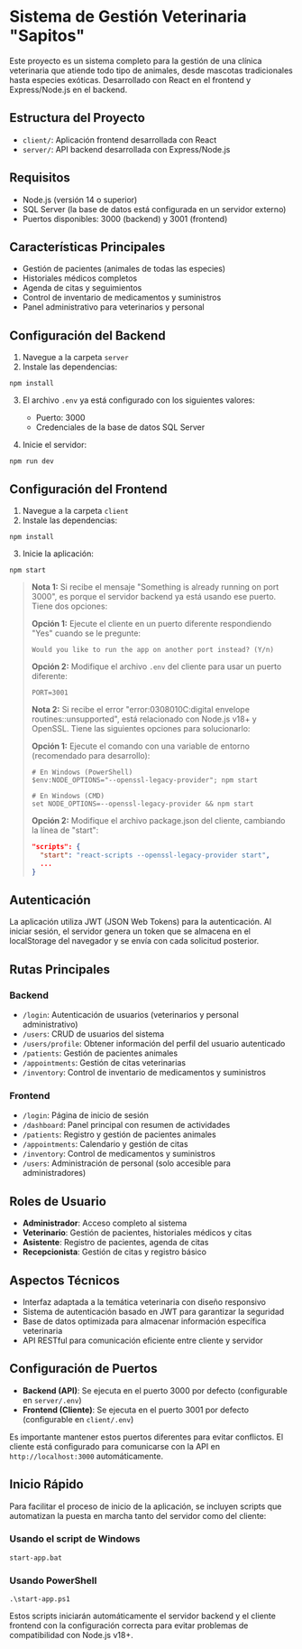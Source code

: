 # Sistema de Gestión Veterinaria "Sapitos"

Este proyecto es un sistema completo para la gestión de una clínica veterinaria que atiende todo tipo de animales, desde mascotas tradicionales hasta especies exóticas. Desarrollado con React en el frontend y Express/Node.js en el backend.

## Estructura del Proyecto

- `client/`: Aplicación frontend desarrollada con React
- `server/`: API backend desarrollada con Express/Node.js

## Requisitos

- Node.js (versión 14 o superior)
- SQL Server (la base de datos está configurada en un servidor externo)
- Puertos disponibles: 3000 (backend) y 3001 (frontend)

## Características Principales

- Gestión de pacientes (animales de todas las especies)
- Historiales médicos completos
- Agenda de citas y seguimientos
- Control de inventario de medicamentos y suministros
- Panel administrativo para veterinarios y personal

## Configuración del Backend

1. Navegue a la carpeta `server`
2. Instale las dependencias:

```
npm install
```

3. El archivo `.env` ya está configurado con los siguientes valores:
   - Puerto: 3000
   - Credenciales de la base de datos SQL Server

4. Inicie el servidor:

```
npm run dev
```

## Configuración del Frontend

1. Navegue a la carpeta `client`
2. Instale las dependencias:

```
npm install
```

3. Inicie la aplicación:

```
npm start
```

> **Nota 1:** Si recibe el mensaje "Something is already running on port 3000", es porque el servidor backend ya está usando ese puerto. Tiene dos opciones:
> 
> **Opción 1:** Ejecute el cliente en un puerto diferente respondiendo "Yes" cuando se le pregunte:
> ```
> Would you like to run the app on another port instead? (Y/n)
> ```
> 
> **Opción 2:** Modifique el archivo `.env` del cliente para usar un puerto diferente:
> ```
> PORT=3001
> ```
>
> **Nota 2:** Si recibe el error "error:0308010C:digital envelope routines::unsupported", está relacionado con Node.js v18+ y OpenSSL. Tiene las siguientes opciones para solucionarlo:
>
> **Opción 1:** Ejecute el comando con una variable de entorno (recomendado para desarrollo):
> ```
> # En Windows (PowerShell)
> $env:NODE_OPTIONS="--openssl-legacy-provider"; npm start
>
> # En Windows (CMD)
> set NODE_OPTIONS=--openssl-legacy-provider && npm start
> ```
>
> **Opción 2:** Modifique el archivo package.json del cliente, cambiando la línea de "start":
> ```json
> "scripts": {
>   "start": "react-scripts --openssl-legacy-provider start",
>   ...
> }
> ```

## Autenticación

La aplicación utiliza JWT (JSON Web Tokens) para la autenticación. Al iniciar sesión, el servidor genera un token que se almacena en el localStorage del navegador y se envía con cada solicitud posterior.

## Rutas Principales

### Backend
- `/login`: Autenticación de usuarios (veterinarios y personal administrativo)
- `/users`: CRUD de usuarios del sistema
- `/users/profile`: Obtener información del perfil del usuario autenticado
- `/patients`: Gestión de pacientes animales
- `/appointments`: Gestión de citas veterinarias
- `/inventory`: Control de inventario de medicamentos y suministros

### Frontend
- `/login`: Página de inicio de sesión
- `/dashboard`: Panel principal con resumen de actividades
- `/patients`: Registro y gestión de pacientes animales
- `/appointments`: Calendario y gestión de citas
- `/inventory`: Control de medicamentos y suministros
- `/users`: Administración de personal (solo accesible para administradores)

## Roles de Usuario

- **Administrador**: Acceso completo al sistema
- **Veterinario**: Gestión de pacientes, historiales médicos y citas
- **Asistente**: Registro de pacientes, agenda de citas
- **Recepcionista**: Gestión de citas y registro básico

## Aspectos Técnicos

- Interfaz adaptada a la temática veterinaria con diseño responsivo
- Sistema de autenticación basado en JWT para garantizar la seguridad
- Base de datos optimizada para almacenar información específica veterinaria
- API RESTful para comunicación eficiente entre cliente y servidor

## Configuración de Puertos

- **Backend (API)**: Se ejecuta en el puerto 3000 por defecto (configurable en `server/.env`)
- **Frontend (Cliente)**: Se ejecuta en el puerto 3001 por defecto (configurable en `client/.env`)

Es importante mantener estos puertos diferentes para evitar conflictos. El cliente está configurado para comunicarse con la API en `http://localhost:3000` automáticamente.

## Inicio Rápido

Para facilitar el proceso de inicio de la aplicación, se incluyen scripts que automatizan la puesta en marcha tanto del servidor como del cliente:

### Usando el script de Windows

```
start-app.bat
```

### Usando PowerShell

```
.\start-app.ps1
```

Estos scripts iniciarán automáticamente el servidor backend y el cliente frontend con la configuración correcta para evitar problemas de compatibilidad con Node.js v18+.